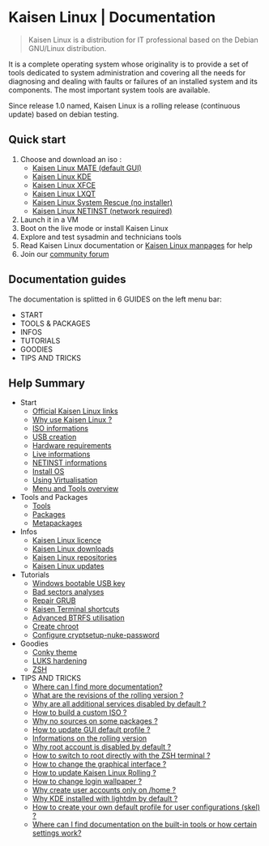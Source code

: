 # Kaisen Linux | Documentation

> Kaisen Linux is a distribution for IT professional based on the Debian GNU/Linux distribution.   

It is a complete operating system whose originality is to provide a set of tools dedicated to system administration and covering all the needs for diagnosing and dealing with faults or failures of an installed system and its components. The most important system tools are available.   

Since release 1.0 named, Kaisen Linux is a rolling release (continuous update) based on debian testing. 

## Quick start

1. Choose and download an iso :
    - [Kaisen Linux MATE (default GUI)](https://iso.kaisenlinux.org/rolling/kaisenlinuxrolling2.1-amd64-MATE.iso)
    - [Kaisen Linux KDE](https://iso.kaisenlinux.org/rolling/kaisenlinuxrolling2.1-amd64-KDE.iso)
    - [Kaisen Linux XFCE](https://iso.kaisenlinux.org/rolling/kaisenlinuxrolling2.1-amd64-XFCE.iso)
    - [Kaisen Linux LXQT](https://iso.kaisenlinux.org/rolling/kaisenlinuxrolling2.1-amd64-LXQT.iso)
    - [Kaisen Linux System Rescue (no installer)](https://iso.kaisenlinux.org/rolling/kaisenlinuxrolling2.1-amd64-SR.iso)
    - [Kaisen Linux NETINST (network required)](https://iso.kaisenlinux.org/rolling/kaisenlinuxrolling2.1-amd64-NETINST.iso)
2. Launch it in a VM
3. Boot on the live mode or install Kaisen Linux
4. Explore and test sysadmin and technicians tools
5. Read Kaisen Linux documentation or [Kaisen Linux manpages](https://kaisenlinux.org/manpages/) for help
6. Join our [community forum](https://forum.kaisenlinux.org)

## Documentation guides

The documentation is splitted in 6 GUIDES on the left menu bar:
- START
- TOOLS & PACKAGES
- INFOS
- TUTORIALS
- GOODIES
- TIPS AND TRICKS

## Help Summary 

- Start
    - [Official Kaisen Linux links](links.html)
    - [Why use Kaisen Linux ?](why.html)
    - [ISO informations](variant.html)
    - [USB creation](usb.html)
    - [Hardware requirements](hardware.html)
    - [Live informations](live.html)
    - [NETINST informations](netinst.html)
    - [Install OS](install.html)
    - [Using Virtualisation](virtualisation.html)
    - [Menu and Tools overview](menu.html)
- Tools and Packages
    - [Tools](tools.html)
    - [Packages](packages.html)
    - [Metapackages](metapackages.html)
- Infos
    - [Kaisen Linux licence](licence.html)
    - [Kaisen Linux downloads](download.html)
    - [Kaisen Linux repositories](repo.html)
    - [Kaisen Linux updates](update.html)
- Tutorials
    - [Windows bootable USB key](windows-bootable-usb-key.html)
    - [Bad sectors analyses](bad-sectors-analyses.html)
    - [Repair GRUB](grub-repair.html)
    - [Kaisen Terminal shortcuts](terminal-shortcuts.html)
    - [Advanced BTRFS utilisation](advanced-btrfs-utilisation.html)
    - [Create chroot](create-chroot.html)
    - [Configure cryptsetup-nuke-password](configure-cryptsetup-nuke.html)
- Goodies
    - [Conky theme](kaisen-conky.html)
    - [LUKS hardening](cryptsetup-nuke-password.html)
    - [ZSH](zsh.html)
- TIPS AND TRICKS        
    - [Where can I find more documentation?](tips-and-tricks.html#where-can-i-find-more-documentation)
    - [What are the revisions of the rolling version ?](tips-and-tricks.html#what-are-the-revisions-of-the-rolling-version)
    - [Why are all additional services disabled by default ?](tips-and-tricks.html#why-are-all-additional-services-disabled-by-default)
    - [How to build a custom ISO ?](tips-and-tricks.html#how-to-build-a-custom-iso)
    - [Why no sources on some packages ?](tips-and-tricks.html#why-no-sources-on-some-packages)
    - [How to update GUI default profile ?](tips-and-tricks.html#how-to-update-gui-default-profile)
    - [Informations on the rolling version](tips-and-tricks.html#how-do-i-know-the-number-of-the-rolling-version-i-use)
    - [Why root account is disabled by default ?](tips-and-tricks.html#why-root-account-is-disabled-by-default)
    - [How to switch to root directly with the ZSH terminal ?](tips-and-tricks.html#how-to-switch-to-root-directly-with-the-zsh-terminal)
    - [How to change the graphical interface ?](tips-and-tricks.html#how-to-change-graphical-interface)
    - [How to update Kaisen Linux Rolling ?](tips-and-tricks.html#update-kaisen-linux-rolling)
    - [How to change login wallpaper ?](tips-and-tricks.html#how-to-change-login-wallpaper)
    - [Why create user accounts only on /home ?](tips-and-tricks.html#why-create-user-accounts-only-on-home)
    - [Why KDE installed with lightdm by default ?](tips-and-tricks.html#why-kde-installed-with-lightdm-by-default)
    - [How to create your own default profile for user configurations (skel) ?](tips-and-tricks.html#how-to-create-your-own-default-profile-for-user-configurations-skel)
    - [Where can I find documentation on the built-in tools or how certain settings work?](tips-and-tricks.html#where-can-i-find-documentation-on-the-built-in-tools-or-how-certain-settings-work)
